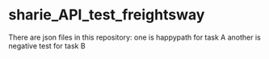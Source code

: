 # sharie_API_test_freightsway
There are json files in this repository: 
one is happypath for task A
another is negative test for task B
